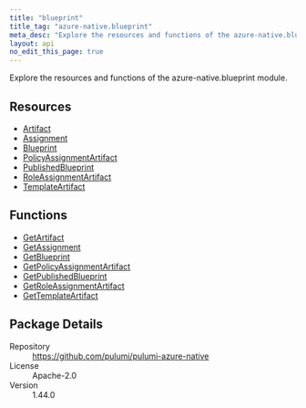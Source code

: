 ```yaml
---
title: "blueprint"
title_tag: "azure-native.blueprint"
meta_desc: "Explore the resources and functions of the azure-native.blueprint module."
layout: api
no_edit_this_page: true
---
```


<!-- WARNING: this file was generated by Pulumi Docs Generator. -->
<!-- Do not edit by hand unless you're certain you know what you are doing! -->

Explore the resources and functions of the azure-native.blueprint module.

<h2 id="resources">Resources</h2>
<ul class="api">
    <li><a href="artifact" title="Artifact"><span class="api-symbol api-symbol--resource"></span>Artifact</a></li>
    <li><a href="assignment" title="Assignment"><span class="api-symbol api-symbol--resource"></span>Assignment</a></li>
    <li><a href="blueprint" title="Blueprint"><span class="api-symbol api-symbol--resource"></span>Blueprint</a></li>
    <li><a href="policyassignmentartifact" title="PolicyAssignmentArtifact"><span class="api-symbol api-symbol--resource"></span>PolicyAssignmentArtifact</a></li>
    <li><a href="publishedblueprint" title="PublishedBlueprint"><span class="api-symbol api-symbol--resource"></span>PublishedBlueprint</a></li>
    <li><a href="roleassignmentartifact" title="RoleAssignmentArtifact"><span class="api-symbol api-symbol--resource"></span>RoleAssignmentArtifact</a></li>
    <li><a href="templateartifact" title="TemplateArtifact"><span class="api-symbol api-symbol--resource"></span>TemplateArtifact</a></li>
</ul>

<h2 id="functions">Functions</h2>
<ul class="api">
    <li><a href="getartifact" title="GetArtifact"><span class="api-symbol api-symbol--function"></span>GetArtifact</a></li>
    <li><a href="getassignment" title="GetAssignment"><span class="api-symbol api-symbol--function"></span>GetAssignment</a></li>
    <li><a href="getblueprint" title="GetBlueprint"><span class="api-symbol api-symbol--function"></span>GetBlueprint</a></li>
    <li><a href="getpolicyassignmentartifact" title="GetPolicyAssignmentArtifact"><span class="api-symbol api-symbol--function"></span>GetPolicyAssignmentArtifact</a></li>
    <li><a href="getpublishedblueprint" title="GetPublishedBlueprint"><span class="api-symbol api-symbol--function"></span>GetPublishedBlueprint</a></li>
    <li><a href="getroleassignmentartifact" title="GetRoleAssignmentArtifact"><span class="api-symbol api-symbol--function"></span>GetRoleAssignmentArtifact</a></li>
    <li><a href="gettemplateartifact" title="GetTemplateArtifact"><span class="api-symbol api-symbol--function"></span>GetTemplateArtifact</a></li>
</ul>

<h2 id="package-details">Package Details</h2>
<dl class="package-details">
	<dt>Repository</dt>
	<dd><a href="https://github.com/pulumi/pulumi-azure-native">https://github.com/pulumi/pulumi-azure-native</a></dd>
	<dt>License</dt>
	<dd>Apache-2.0</dd>
	<dt>Version</dt>
	<dd>1.44.0</dd>
</dl>

